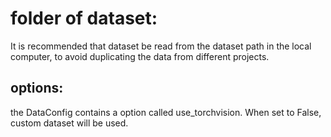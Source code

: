 # folder of dataset:

It is recommended that dataset be read from the dataset path in the local computer, to avoid duplicating the data from different projects.

## options:
the DataConfig contains a option called use_torchvision. When set to False, custom dataset will be used.

